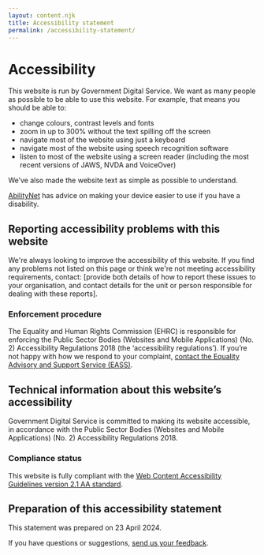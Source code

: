 ```yaml
---
layout: content.njk
title: Accessibility statement
permalink: /accessibility-statement/
---
```


# Accessibility

This website is run by Government Digital Service. We want as many people as possible to be able to use this website. For example, that means you should be able to:

- change colours, contrast levels and fonts
- zoom in up to 300% without the text spilling off the screen
- navigate most of the website using just a keyboard
- navigate most of the website using speech recognition software
- listen to most of the website using a screen reader (including the most recent versions of JAWS, NVDA and VoiceOver)

We’ve also made the website text as simple as possible to understand.

[AbilityNet](https://mcmw.abilitynet.org.uk/) has advice on making your device easier to use if you have a disability.

## Reporting accessibility problems with this website

We're always looking to improve the accessibility of this website. If you find any problems not listed on this page or think we're not meeting accessibility requirements, contact: [provide both details of how to report these issues to your organisation, and contact details for the unit or person responsible for dealing with these reports].

### Enforcement procedure

The Equality and Human Rights Commission (EHRC) is responsible for enforcing the Public Sector Bodies (Websites and Mobile Applications) (No. 2) Accessibility Regulations 2018 (the ‘accessibility regulations’). If you’re not happy with how we respond to your complaint, [contact the Equality Advisory and Support Service (EASS)](https://equalityadvisoryservice.com/).

## Technical information about this website’s accessibility

Government Digital Service is committed to making its website accessible, in accordance with the Public Sector Bodies (Websites and Mobile Applications) (No. 2) Accessibility Regulations 2018.

### Compliance status

This website is fully compliant with the [Web Content Accessibility Guidelines version 2.1 AA standard](https://w3.org/TR/WCAG21/).

## Preparation of this accessibility statement

This statement was prepared on 23 April 2024.

If you have questions or suggestions, [send us your feedback](mailto:health-work-research@digital.cabinet-office.gov.uk).
